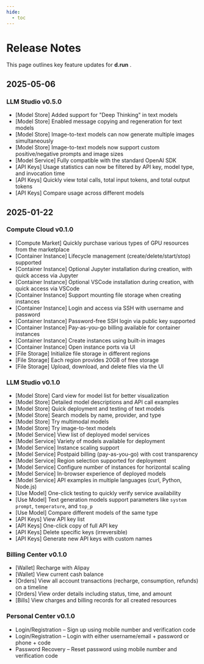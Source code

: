 ```yaml
---
hide:
  - toc
---
```


# Release Notes

This page outlines key feature updates for **d.run** .

## 2025-05-06

### LLM Studio v0.5.0

- [Model Store] Added support for "Deep Thinking" in text models  
- [Model Store] Enabled message copying and regeneration for text models  
- [Model Store] Image-to-text models can now generate multiple images simultaneously  
- [Model Store] Image-to-text models now support custom positive/negative prompts and image sizes  
- [Model Service] Fully compatible with the standard OpenAI SDK  
- [API Keys] Usage statistics can now be filtered by API key, model type, and invocation time  
- [API Keys] Quickly view total calls, total input tokens, and total output tokens  
- [API Keys] Compare usage across different models  

## 2025-01-22

### Compute Cloud v0.1.0

- [Compute Market] Quickly purchase various types of GPU resources from the marketplace  
- [Container Instance] Lifecycle management (create/delete/start/stop) supported  
- [Container Instance] Optional Jupyter installation during creation, with quick access via Jupyter  
- [Container Instance] Optional VSCode installation during creation, with quick access via VSCode  
- [Container Instance] Support mounting file storage when creating instances  
- [Container Instance] Login and access via SSH with username and password  
- [Container Instance] Password-free SSH login via public key supported  
- [Container Instance] Pay-as-you-go billing available for container instances  
- [Container Instance] Create instances using built-in images  
- [Container Instance] Open instance ports via UI  
- [File Storage] Initialize file storage in different regions  
- [File Storage] Each region provides 20GB of free storage  
- [File Storage] Upload, download, and delete files via the UI  

### LLM Studio v0.1.0

- [Model Store] Card view for model list for better visualization  
- [Model Store] Detailed model descriptions and API call examples  
- [Model Store] Quick deployment and testing of text models  
- [Model Store] Search models by name, provider, and type  
- [Model Store] Try multimodal models  
- [Model Store] Try image-to-text models  
- [Model Service] View list of deployed model services  
- [Model Service] Variety of models available for deployment  
- [Model Service] Instance scaling support  
- [Model Service] Postpaid billing (pay-as-you-go) with cost transparency  
- [Model Service] Region selection supported for deployment  
- [Model Service] Configure number of instances for horizontal scaling  
- [Model Service] In-browser experience of deployed models  
- [Model Service] API examples in multiple languages (curl, Python, Node.js)  
- [Use Model] One-click testing to quickly verify service availability  
- [Use Model] Text generation models support parameters like `system prompt`, `temperature`, and `top_p`  
- [Use Model] Compare different models of the same type  
- [API Keys] View API key list  
- [API Keys] One-click copy of full API key  
- [API Keys] Delete specific keys (irreversible)  
- [API Keys] Generate new API keys with custom names  

### Billing Center v0.1.0

- [Wallet] Recharge with Alipay  
- [Wallet] View current cash balance  
- [Orders] View all account transactions (recharge, consumption, refunds) on a timeline  
- [Orders] View order details including status, time, and amount  
- [Bills] View charges and billing records for all created resources  

### Personal Center v0.1.0

- Login/Registration – Sign up using mobile number and verification code  
- Login/Registration – Login with either username/email + password or phone + code  
- Password Recovery – Reset password using mobile number and verification code  
